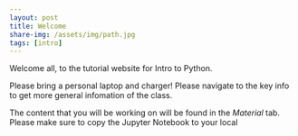 ```yaml
---
layout: post
title: Welcome
share-img: /assets/img/path.jpg
tags: [intro]
---
```


Welcome all, to the tutorial website for Intro to Python.

Please bring a personal laptop and charger! Please navigate to the key info to get more general infomation of the class.

The content that you will be working on will be found in the *Material* tab. Please make sure to copy the Jupyter Notebook to your local 






